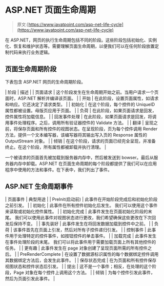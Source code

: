 # ASP.NET 页面生命周期

> 原文:[https://www.javatpoint.com/asp-net-life-cycle](https://www.javatpoint.com/asp-net-life-cycle)

在 ASP.NET，网页的执行生命周期包括不同的阶段。这些阶段包括初始化、实例化、恢复和维护状态等。需要理解页面生命周期，以便我们可以在任何阶段放置定制代码来执行业务逻辑。

## 页面生命周期阶段

下表包含 ASP.NET 网页的生命周期阶段。

| 阶段 | 描述 |
| 页面请求 | 这个阶段发生在生命周期开始之前。当用户请求一个页面时，ASP.NET 解析并编译该页面。 |
| 开始 | 在此阶段，设置页面属性，如请求和响应。它还决定了请求类型。 |
| 初始化 | 在这个阶段，每个控件的 UniqueID 属性都被设置。母版页应用于页面。 |
| 负荷 | 在此阶段，如果页面请求是回发，控件属性将加载信息。 |
| 回发事件处理 | 在此阶段，如果页面请求是回发，将调用事件处理程序。之后，调用所有验证器控件的 Validate 方法。 |
| 翻译 | 呈现之前，将保存页面和所有控件的视图状态。在呈现阶段，页为每个控件调用 Render 方法，提供一个文本编写器，该编写器将其输出写入页的 Response 属性的 OutputStream 对象。 |
| 倾销 | 在这个阶段，请求的页面已经完全呈现，并准备终止。在这个阶段，所有属性都被卸载并执行清理。 |

一个被请求的页面首先被加载到服务器内存中，然后被发送到 bowser。最后从服务器内存中卸载。ASP.NET 在页面生命周期的每个阶段都提供了我们可以在应用程序中使用的方法和事件。在下表中，我们列出了事件。

## ASP.NET 生命周期事件

| 页面事件 | 典型用途 |
| PreInit(启动前) | 此事件在开始阶段完成后和初始化阶段之前引发。 |
| 初始化 | 此事件在所有控件初始化后发生。
我们可以使用这个事件来读取或初始化控件属性。 |
| 初始化完成 | 此事件发生在页面初始化阶段的末尾。
我们可以使用此事件对视图状态进行更改，我们希望确保这些更改在下次回发后保持不变。 |
| 事先装好 | 此事件发生在将回发数据加载到控件中之前。 |
| 负荷 | 该事件首先在页面上引发，然后对所有子控件递归引发。 |
| 控制事件 | 此事件用于处理特定的控件事件，如按钮控件的单击事件。 |
| 加载完成 | 此事件发生在事件处理阶段的末尾。
我们可以将此事件用于需要加载页面上所有其他控件的任务。 |
| 更有趣 | 此事件发生在 page 对象创建了呈现页面所需的所有控件之后。 |
| PreRenderComplete | 在设置了数据源标识属性的每个数据绑定控件调用其数据绑定方法后，会发生此事件。 |
| 保存状态完成 | 在为页面和所有控件保存视图状态和控件状态后引发。 |
| 提出 | 这不是一个事件；相反，在处理的这个阶段，Page 对象在每个控件上调用这个方法。 |
| 倾销 | 为每个控件引发此事件，然后为页面引发此事件。 |